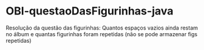 # OBI-questaoDasFigurinhas-java
Resolução da questão das figurinhas: Quantos espaços vazios ainda restam no álbum e quantas figurinhas foram repetidas (não se pode armazenar figs repetidas)
